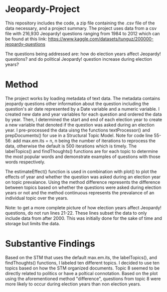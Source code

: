 # Jeopardy-Project
This repository includes the code, a zip file containing the .csv file of the data necessary, and a project summary.
The project uses data from a csv file with 216,930 Jeopardy! questions ranging from 1984 to 2012 which can be found at this link: https://www.kaggle.com/datasets/tunguz/200000-jeopardy-questions 

The questions being addressed are: how do election years affect Jeopardy! questions? and do political Jeopardy! question increase during election years? 

# Method
The project works by loading metadata of text data. The metadata contains jeopardy questions other information about the question including the question's air date represented by a Date variable and a numeric variable. 
I created new date and year variables for each question and ordered the data by year. Then, I determined the start and end of each election year to create a new variable that denoted if the question was asked during an election year. 
I pre-processed the data uisng the functions textProcessor() and prepDocuments() for use in a Structural Topic Model. Note for code line 55-56: add max.em.its = n, n being the number of iterations to reprocess the data, otherwise the default is 500 iterations which is timely. 
The labelTopics() and findThoughts() functions are for each topic to determine the most popular words and demonstrate examples of questions with those words respectively. 

The estimateEffect() function is used in combination with plot() to plot the effects of year and whether the question was asked during an election year on topic prevalance. Using the method difference represents the difference between topics based on whether the questions were asked during election years or not and the method continuous represents the prevalance of an individual topic over the years. 

Note: to get a more complete picture of how election years affect Jeopardy! questions, do not run lines 21-22. These lines subset the data to only include data from after 2000. This was initially done for the sake of time and storage but limits the data. 

# Substantive Findings 
Based on the STM that uses the default max.em.its, the labelTopics(), and findThoughts() functions, I labeled ten different topics. I decided to use ten topics based on how the STM organized documents. Topic 8 seemed to be directly related to politics or have a poltical connotation. Based on the plot using the aforementioned method "difference", questions from topic 8 were more likely to occur during election years than non election years. 
